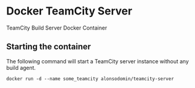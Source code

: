 # Docker TeamCity Server

TeamCity Build Server Docker Container

## Starting the container

The following command will start a TeamCity server instance without any build agent.

```
docker run -d --name some_teamcity alonsodomin/teamcity-server
```